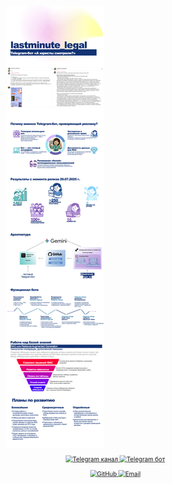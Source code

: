 ![Image](slides/combined-slides.png)

<div align="center">

<a href="https://t.me/delay_RAG">
  <img src="https://img.shields.io/badge/%20Канал-Делай RAG -0088cc?style=for-the-badge&logo=telegram&logoColor=white" alt="Telegram канал">
</a>

<a href="https://t.me/lastminute_legal_bot">
  <img src="https://img.shields.io/badge/%20Бот-lastminute_legal-0088cc?style=for-the-badge&logo=telegram&logoColor=white" alt="Telegram бот">
</a>
<br><br>
<a href="https://github.com/ekaterina-ya/lastminute_legal">
  <img src="https://img.shields.io/badge/%20GitHub-1e3a8a?style=for-the-badge&logo=github&logoColor=white" alt="GitHub">
</a>


<a href="mailto:yakunenko.ekaterina@gmail.com.com">
  <img src="https://img.shields.io/badge/%20Связаться_с_автором-6366f1?style=for-the-badge&logo=gmail&logoColor=white" alt="Email">
</a>

</div>

